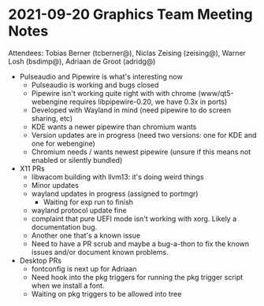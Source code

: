 # 2021-09-20 Graphics Team Meeting Notes
Attendees: Tobias Berner (tcberner@), Niclas Zeising (zeising@), Warner Losh (bsdimp@), Adriaan de Groot (adridg@)

- Pulseaudio and Pipewire is what's interesting now
  - Pulseaudio is working and bugs closed
  - Pipewire isn't working quite right with with chrome (www/qt5-webengine requires libpipewire-0.20, we have 0.3x in ports)
  - Developed with Wayland in mind (need pipewire to do screen sharing, etc)
  - KDE wants a newer pipewire than chromium wants
  - Version updates are in progress (need two versions: one for KDE and one for webengine)
  - Chromium needs / wants newest pipewire (unsure if this means not enabled or silently bundled)
- X11 PRs
    - libwacom building with llvm13: it's doing weird things
    - Minor updates
    - wayland updates in progress (assigned to portmgr)
        - Waiting for exp run to finish
    - wayland protocol update fine
    - complaint that pure UEFI mode isn't working with xorg. Likely a documentation bug.
    - Another one that's a known issue
    - Need to have a PR scrub and maybe a bug-a-thon to fix the known issues and/or document known problems.
- Desktop PRs
    - fontconfig is next up for Adriaan
    - Need hook into the pkg triggers for running the pkg trigger script when we install a font.
    - Waiting on pkg triggers to be allowed into tree
